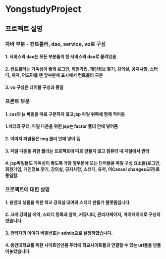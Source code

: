 # YongstudyProject
## 프로젝트 설명
### 자바 부분 - 컨트롤러, dao, service, vo로 구성
#### 1. 서비스와 dao는 모든 부분들이 한 서비스와 dao로 몰려있음 
#### 2. 컨트롤러는 가독성이 좋게 로그인, 회원가입, 개인정보 찾기, 강의실, 공지사항, 스터디, 유저, 어드민를 맨 앞부분에 표시해서 컨트롤러 구분
#### 3. vo 구성은 테이블 구성과 동일
### 프론트 부분
#### 1. css와 js 파일을 따로 구분하지 않고 jsp 파일 위쪽에 함께 적어둠
#### 1.헤더와 푸터, 파일 다운을 위한 jsp는 factor 폴더 안에 넣어둠
#### 2. 이미지 파일들은 img 폴더 안에 넣어 둠 
#### 3. 파일 다운을 위한 폴더는 프로젝트에 따로 만들지 않고 컴퓨터 내 파일에서 관리
#### 4. jsp파일들도 가독성이 좋도록 가장 앞부분에 오는 단어들을 파일 구성 요소들(로그인, 회원가입, 개인정보 찾기, 강의실, 공지사항, 스터디, 유저, 어Cancel changes드민)로 통일함.
### 프로젝트에 대한 설명
#### 1. 용인대 생들을 위한 학교 강의실 대여와 스터디 만들기 플랫폼입니다.
#### 2. 크게 강의실 예약, 스터디 등록과 참여, 커뮤니티, 관리자페이지, 마이페이지로 구성하였습니다.
#### 3. 관리자의 아이디 비밀번호는 admin으로 설정하였습니다.
#### 4. 용인대학교를 위한 사이트인만큼 푸터에 학교사이트들과 연결할 수 있는 url들을 만들어놓았습니다.

